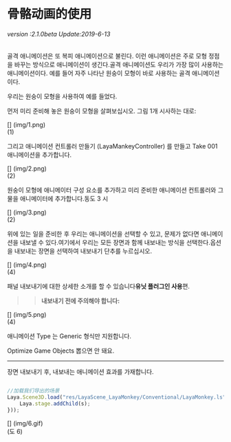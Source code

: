 # 骨骼动画的使用

###### *version :2.1.0beta   Update:2019-6-13*

골격 애니메이션은 또 복피 애니메이션으로 불린다. 이런 애니메이션은 주로 모형 정점을 바꾸는 방식으로 애니메이션이 생긴다.골격 애니메이션도 우리가 가장 많이 사용하는 애니메이션이다. 예를 들어 자주 나타난 원숭이 모형이 바로 사용하는 골격 애니메이션이다.

우리는 원숭이 모형을 사용하여 예를 들었다.

먼저 미리 준비해 놓은 원숭이 모형을 살펴보십시오. 그림 1개 시사하는 대로:

[] (img/1.png)<br>(1)

그리고 애니메이션 컨트롤러 만들기 (LayaMankeyController) 를 만들고 Take 001 애니메이션을 추가합니다.

[] (img/2.png)<br>(2)

원숭이 모형에 애니메이터 구성 요소를 추가하고 미리 준비한 애니메이션 컨트롤러와 그물을 애니메이터에 추가합니다.동도 3 시

[] (img/3.png)<br>(2)

위에 있는 일을 준비한 후 우리는 애니메이션을 선택할 수 있고, 문제가 없다면 애니메이션을 내보낼 수 있다.여기에서 우리는 모든 장면과 함께 내보내는 방식을 선택한다.옵션을 내보내는 장면을 선택하여 내보내기 단추를 누르십시오.

[] (img/4.png)<br>(4)

패널 내보내기에 대한 상세한 소개를 할 수 있습니다**유닛 플러그인 사용**편.

>>**내보내기 전에 주의해야 합니다:**

[] (img/5.png)<br>(4)

애니메이션 Type 는 Generic 형식만 지원합니다.

Optimize Game Objects 뽑으면 안 돼요.

--------

장면 내보내기 후, 내보내는 애니메이션 효과를 가재합니다.


```typescript

//加载我们导出的场景
Laya.Scene3D.load("res/LayaScene_LayaMonkey/Conventional/LayaMonkey.ls",Laya.Handler.create(this,function(s){
	Laya.stage.addChild(s);
}));
```


[] (img/6.gif)<br>(도 6)